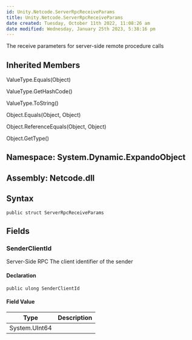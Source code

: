 ```yaml
---
id: Unity.Netcode.ServerRpcReceiveParams
title: Unity.Netcode.ServerRpcReceiveParams
date created: Tuesday, October 11th 2022, 11:08:26 am
date modified: Wednesday, January 25th 2023, 5:38:16 pm
---
```


<div class="markdown level0 summary">

The receive parameters for server-side remote procedure calls

</div>

<div class="markdown level0 conceptual">

</div>

<div class="inheritedMembers">

## Inherited Members

<div>

ValueType.Equals(Object)

</div>

<div>

ValueType.GetHashCode()

</div>

<div>

ValueType.ToString()

</div>

<div>

Object.Equals(Object, Object)

</div>

<div>

Object.ReferenceEquals(Object, Object)

</div>

<div>

Object.GetType()

</div>

</div>

## **Namespace**: System.Dynamic.ExpandoObject

## **Assembly**: Netcode.dll

## Syntax

``` lang-csharp
public struct ServerRpcReceiveParams
```

## Fields

### SenderClientId

<div class="markdown level1 summary">

Server-Side RPC The client identifier of the sender

</div>

<div class="markdown level1 conceptual">

</div>

#### Declaration

``` lang-csharp
public ulong SenderClientId
```

#### Field Value

| Type          | Description |
|---------------|-------------|
| System.UInt64 |             |
